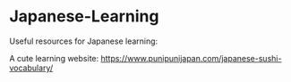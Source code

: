 # Japanese-Learning

Useful resources for Japanese learning:

A cute learning website: https://www.punipunijapan.com/japanese-sushi-vocabulary/
